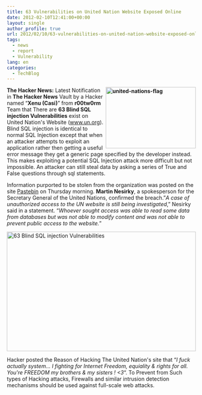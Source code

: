 ```yaml
---
title: 63 Vulnerabilities on United Nation Website Exposed Online
date: 2012-02-10T12:41:00+00:00
layout: single
author_profile: true
url: 2012/02/10/63-vulnerabilities-on-united-nation-website-exposed-online/
tags:
  - news
  - report
  - Vulnerability
lang: en
categories: 
  - TechBlog
---
```

**[<img title="united-nations-flag" border="0" alt="united-nations-flag" align="right" src="http://lh6.ggpht.com/-KS_DVysLDzA/TzUJcv5CgEI/AAAAAAAAEoc/IwtU3GuStLg/united-nations-flag_thumb%25255B1%25255D.gif?imgmax=800" width="240" height="163" />](http://lh3.ggpht.com/-KDug39EvVkE/TzUJaeA0udI/AAAAAAAAEoU/02JfpGZQtwc/s1600-h/united-nations-flag%25255B3%25255D.gif)The Hacker News:** Latest Notification in **The Hacker News** Vault by a Hacker named “**Xenu (Casi)**” from **r00tw0rm** Team that There are **63 Blind SQL injection Vulnerabilities** exist on United Nation's Website (www.un.org). Blind SQL injection is identical to normal SQL Injection except that when an attacker attempts to exploit an application rather then getting a useful error message they get a generic page specified by the developer instead. This makes exploiting a potential SQL Injection attack more difficult but not impossible. An attacker can still steal data by asking a series of True and False questions through sql statements. 

Information purported to be stolen from the organization was posted on the site [Pastebin](http://pastebin.com/ZB4eLVeS) on Thursday morning. **Martin Nesirky**, a spokesperson for the Secretary General of the United Nations, confirmed the breach.”_A case of unauthorized access to the UN website is still being investigated_,” Nesirky said in a statement. “_Whoever sought access was able to read some data from databases but was not able to modify content and was not able to prevent public access to the website._” 

[<img title="63 Blind SQL injection Vulnerabilities" border="0" alt="63 Blind SQL injection Vulnerabilities" src="http://lh5.ggpht.com/-3Nx37RtzoKY/TzUJijEhtPI/AAAAAAAAEos/-L9SsyHfSaw/63%252520Blind%252520SQL%252520injection%252520Vulnerabilities_thumb%25255B1%25255D.png?imgmax=800" width="504" height="318" />](http://lh3.ggpht.com/-085XgrHKijU/TzUJfGCFGAI/AAAAAAAAEok/dKblmttO-hk/s1600-h/63%252520Blind%252520SQL%252520injection%252520Vulnerabilities%25255B3%25255D.png) 

Hacker posted the Reason of Hacking The United Nation's site that “_I fuck actually system… I fighting for Internet Freedom, equiality & rights for all. You're FREEDOM my brothers & my sisters ! <3_“. To Prevent from Such types of Hacking attacks, Firewalls and similar intrusion detection mechanisms should be used against full-scale web attacks.
